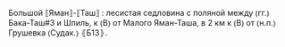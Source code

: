 ---
---

Большой ⟦Яман⟧-⟦Таш⟧
: лесистая седловина с поляной между ⦅гг.⦆ Бака-Таш#3 и Шпиль, к ⦅В⦆ от Малого Яман-Таша, в 2 км к ⦅В⦆ от ⦅н.п.⦆ Грушевка ⦅Судак.⦆ ⦃Б13⦄.

